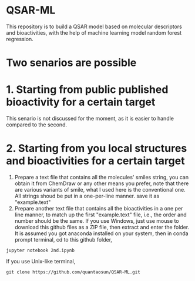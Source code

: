 # QSAR-ML
This repository is to build a QSAR model based on molecular descriptors and bioactivities, with the help of machine learning model random forest regression.
# Two senarios are possible
# 1. Starting from public published bioactivity for a certain target
This senario is not discussed for the moment, as it is easier to handle compared to the second.
# 2. Starting from you local structures and bioactivities for a certain target

1. Prepare a text file that contains all the molecules' smiles string, you can obtain it from ChemDraw or any other means you prefer, note that there are various variants of smile, what I used here is the conventional one. All strings shoud be put in a one-per-line manner. save it as "example.text"
2. Prepare another text file that contains all the bioactivities in a one per line manner, to match up the first "example.text" file, i.e., the order and number should be the same.
If you use Windows, just use mouse to download this github files as a ZIP file, then extract and enter the folder. It is assumed you got anaconda installed on your system, then
in conda prompt terminal, cd to this github folder, 

```
jupyter notebook 2nd.ipynb
```
If you use Unix-like terminal, 
```
git clone https://github.com/quantaosun/QSAR-ML.git
```

